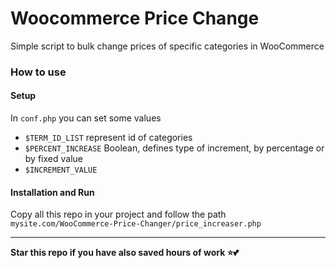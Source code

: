 # Woocommerce Price Change
Simple script to bulk change prices of specific categories in WooCommerce

### How to use
#### Setup
In `conf.php` you can set some values

- `$TERM_ID_LIST`  represent id of categories
- `$PERCENT_INCREASE` Boolean, defines type of increment, by percentage or by fixed value
- `$INCREMENT_VALUE`
#### Installation and Run
Copy all this repo in your project and follow the path
`mysite.com/WooCommerce-Price-Changer/price_increaser.php`


---

**Star this repo if you have also saved hours of work ⭐️💕**
